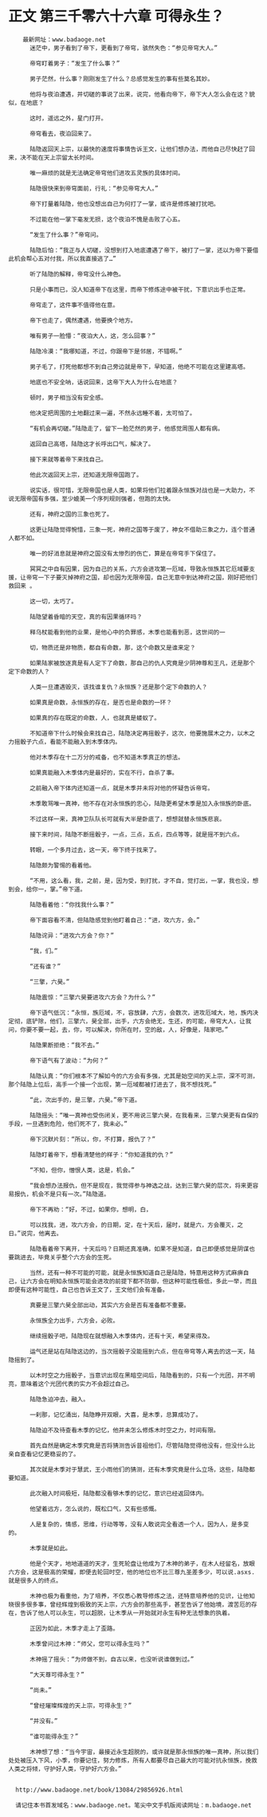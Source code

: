 # 正文 第三千零六十六章 可得永生？
        最新网址：www.badaoge.net
          迷茫中，男子看到了帝下，更看到了帝穹，骇然失色：“参见帝穹大人。”
      
          帝穹盯着男子：“发生了什么事？”
      
          男子茫然，什么事？刚刚发生了什么？总感觉发生的事有些莫名其妙。
      
          他将与夜泊遭遇，并切磋的事说了出来，说完，他看向帝下，帝下大人怎么会在这？貌似，在地底？
      
          这时，遥远之外，星门打开。
      
          帝穹看去，夜泊回来了。
      
          陆隐返回天上宗，以最快的速度将事情告诉王文，让他们想办法，而他自己尽快赶了回来，决不能在天上宗留太长时间。
      
          唯一麻烦的就是无法确定帝穹他们进攻五灵族的具体时间。
      
          陆隐很快来到帝穹面前，行礼：“参见帝穹大人。”
      
          帝下打量着陆隐，他也没想出自己为何打了一掌，或许是修炼被打扰吧。
      
          不过能在他一掌下毫发无损，这个夜泊不愧是击败了心五。
      
          “发生了什么事？”帝穹问。
      
          陆隐后怕：“我正与人切磋，没想到打入地底遭遇了帝下，被打了一掌，还以为帝下要借此机会帮心五对付我，所以我直接逃了…”
      
          听了陆隐的解释，帝穹没什么神色。
      
          只是小事而已，没人知道帝下在这里，而帝下修炼途中被干扰，下意识出手也正常。
      
          帝穹走了，这件事不值得他在意。
      
          帝下也走了，偶然遭遇，他要换个地方。
      
          唯有男子一脸懵：“夜泊大人，这，怎么回事？”
      
          陆隐冷漠：“我哪知道，不过，你跟帝下是邻居，不错啊。”
      
          男子毛了，打死他都想不到自己旁边就是帝下，早知道，他绝不可能在这里建高塔。
      
          地底也不安全呐，话说回来，这帝下大人为什么在地底？
      
          顿时，男子相当没有安全感。
      
          他决定把周围的土地翻过来一遍，不然永远睡不着，太可怕了。
      
          “有机会再切磋。”陆隐走了，留下一脸茫然的男子，他感觉周围人都有病。
      
          返回自己高塔，陆隐这才长呼出口气，解决了。
      
          接下来就等着帝下来找自己。
      
          他此次返回天上宗，还知道无限帝国跑了。
      
          说实话，很可惜，无限帝国也是人类，如果将他们拉着跟永恒族对战也是一大助力，不说无限帝国有多强，至少媲美一个序列规则强者，但跑的太快。
      
          还有，神府之国的三象也死了。
      
          这更让陆隐觉得惋惜，三象一死，神府之国等于废了，神女不借助三象之力，连个普通人都不如。
      
          唯一的好消息就是神府之国没有太惨烈的伤亡，算是在帝穹手下保住了。
      
          冥冥之中自有因果，因为自己的关系，六方会进攻第一厄域，导致永恒族其它厄域要支援，让帝穹一下子要灭掉神府之国，却也因为无限帝国，自己无意中到达神府之国，刚好把他们救回来 。
      
          这一切，太巧了。
      
          陆隐望着昏暗的天空，真的有因果循环吗？
      
          释乌杖能看到他的业果，是他心中的负罪感，木季也能看到恶，这世间的一
      
          切，物质还是非物质，都自有命数，那，这个命数又是谁来定？
      
          如果陆家被放逐真是有人定下了命数，那自己的仇人究竟是少阴神尊和王凡，还是那个定下命数的人？
      
          人类一旦遭遇毁灭，该找谁复仇？永恒族？还是那个定下命数的人？
      
          如果真是命数，永恒族的存在，是否也是命数的一环？
      
          如果真的存在既定的命数，人，也就真是蝼蚁了。
      
          不知道帝下什么时候会来找自己，陆隐决定再摇骰子，这次，他要施展木之力，以木之力摇骰子六点，看能不能融入到木季体内。
      
          他对木季存在十二万分的戒备，也不知道木季真正的想法。
      
          如果真能融入木季体内是最好的，实在不行，自杀了事。
      
          之前融入帝下体内还知道一点，就是木季并未将对他的怀疑告诉帝穹。
      
          木季敢骂唯一真神，他不存在对永恒族的忠心，陆隐更希望木季是加入永恒族的卧底。
      
          不过这样一来，真神卫队队长可就有大半是卧底了，想想就替永恒族悲哀。
      
          接下来时间，陆隐不断摇骰子，一点，三点，五点，四点等等，就是摇不到六点。
      
          转眼，一个多月过去，这一天，帝下终于找来了。
      
          陆隐颇为警惕的看着他。
      
          “不用，这么看，我，之前，是，因为受，到打扰，才不自，觉打出，一掌，我也没，想到会，给你一，掌。”帝下道。
      
          陆隐看着他：“你找我什么事？”
      
          帝下面容看不清，但陆隐感觉到他盯着自己：“进，攻六方，会。”
      
          陆隐诧异：“进攻六方会？你？”
      
          “我，们。”
      
          “还有谁？”
      
          “三擎，六昊。”
      
          陆隐震惊：“三擎六昊要进攻六方会？为什么？”
      
          帝下语气低沉：“永恒，族厄域，不，容放肆，六方，会数次，进攻厄域大，地，族内决定彻，底铲除，他们，三擎六，昊全部，出手，六方会绝无，生还，的可能，帝穹大人，让我问，你要不要一起，去，你，可以解决，你所在时，空的敌，人，好像是，陆家吧。”
      
          陆隐果断拒绝：“我不去。”
      
          帝下语气有了波动：“为何？”
      
          陆隐认真：“你们根本不了解如今的六方会有多强，尤其是始空间的天上宗，深不可测，那个陆隐上位后，高手一个接一个出现，第一厄域都被打进去了，我不想找死。”
      
          “此，次出手的，是三擎，六昊。”帝下道。
      
          陆隐摇头：“唯一真神也受伤闭关，更不用说三擎六昊，在我看来，三擎六昊更有自保的手段，一旦遇到危险，他们死不了，我未必。”
      
          帝下沉默片刻：“所以，你，不打算，报仇了？”
      
          陆隐盯着帝下，想看清楚他的样子：“你知道我的仇？”
      
          “不知，但你，憎恨人类，这是，机会。”
      
          “我会想办法报仇，但不是现在，我觉得参与神选之战，达到三擎六昊的层次，将来更容易报仇，机会不是只有一次。”陆隐道。
      
          帝下不再劝：“好，不过，如果你，想明，白，
      
          可以找我，进，攻六方会，的日期，定，在十天后，届时，就是六，方会覆灭，之日。”说完，他离去。
      
          陆隐看着帝下离开，十天后吗？日期还真准确，如果不是知道，自己即便感觉是阴谋也要跳进去，毕竟关乎整个六方会的生死。
      
          当然，还有一种不可能的可能，就是永恒族知道自己是陆隐，特意用这种方式麻痹自己，让六方会在明知永恒族可能会进攻的前提下都不防御，但这种可能性极低，多此一举，而且即便有这种可能性，自己也告诉王文了，王文他们会有准备。
      
          真要是三擎六昊全部出动，其实六方会是否有准备都不重要。
      
          永恒族全力出手，六方会，必败。
      
          继续摇骰子吧，陆隐现在就想融入木季体内，还有十天，希望来得及。
      
          运气还是站在陆隐这边的，当次摇骰子没能摇到六点，但在帝穹等人离去的这一天，陆隐摇到了。
      
          以木时空之力摇骰子，当意识出现在黑暗空间后，陆隐看到的，只有一个光团，并不明亮，意味着这个光团代表的实力不会超过自己。
      
          陆隐急迫冲去，融入。
      
          一刹那，记忆涌出，陆隐睁开双眼，大喜，是木季，总算成功了。
      
          陆隐迫不及待查看木季的记忆，他并未怎么修炼木时空之力，时间有限。
      
          首先自然是确定木季究竟是否将猜测告诉昔祖他们，尽管陆隐觉得他没有，但没什么比亲自查看记忆更稳妥的了。
      
          其次就是木季对于慧武，王小雨他们的猜测，还有木季究竟是什么立场，这些，陆隐都要知道。
      
          此次融入时间极短，陆隐都没看够木季的记忆，意识已经返回体内。
      
          他望着远方，怎么说的，既松口气，又有些感慨。
      
          人是复杂的，情感，思维，行动等等，没有人敢说完全看透一个人，因为人，是多变的。
      
          木季就是如此。
      
          他是个天才，地地道道的天才，生死轮盘让他成为了木神的弟子，在木人经留名，放眼六方会，这是极高的荣耀，即便去轮回时空，他的地位也不比三尊九圣差多少，可以说.asxs.就是很多人的终点。
      
          木神也极为看重他，为了培养，不仅悉心教导修炼之法，还特意培养他的见识，让他知晓很多很多事，曾经辉煌到极致的天上宗，六方会的那些高手，甚至告诉了他始境，渡苦厄的存在，告诉了他人可以永生，可以超脱，让木季从一开始就对永生有种无法想象的执着。
      
          正因为如此，木季才走上了歪路。
      
          木季曾问过木神：“师父，您可以得永生吗？”
      
          木神摇了摇头：“为师做不到，自古以来，也没听说谁做到过。”
      
          “大天尊可得永生？”
      
          “尚未。”
      
          “曾经璀璨辉煌的天上宗，可得永生？”
      
          “并没有。”
      
          “谁可能得永生？”
      
          木神想了想：“当今宇宙，最接近永生超脱的，或许就是那永恒族的唯一真神，所以我们处处被压入下风，小季，你要记住，努力修炼，所有人都要尽自己最大的可能对抗永恒族，挽救人类之将倾，守护好人类，守护好六方会。”
      
      
      http://www.badaoge.net/book/13084/29856926.html
      
      请记住本书首发域名：www.badaoge.net。笔尖中文手机版阅读网址：m.badaoge.net